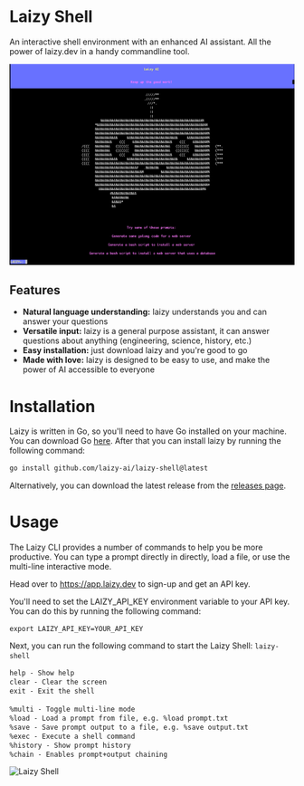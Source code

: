 
# Laizy Shell

An interactive shell environment with an enhanced AI assistant. All the power of laizy.dev in a handy commandline tool.

<!-- image of laizy-shell -->
<img src="./laizy-shell.png" alt="Laizy Shell" width="800"/>

## Features

- **Natural language understanding:** laizy understands you and can answer your questions
- **Versatile input:** laizy is a general purpose assistant, it can answer questions about anything (engineering, science, history, etc.)
- **Easy installation:** just download laizy and you're good to go
- **Made with love:** laizy is designed to be easy to use, and make the power of AI accessible to everyone







# Installation
Laizy is written in Go, so you'll need to have Go installed on your machine. You can download Go [here](https://golang.org/dl/). After that you can install laizy by running the following command:

```bash
go install github.com/laizy-ai/laizy-shell@latest
```

Alternatively, you can download the latest release from the [releases page](https://github.com/laizy-ai/laizy-shell/releases).



# Usage

The Laizy CLI provides a number of commands to help you be more productive. You can type a prompt directly in directly, load a file, or use the multi-line interactive mode.

Head over to https://app.laizy.dev to sign-up and get an API key.   

You'll need to set the LAIZY_API_KEY environment variable to your API key. You can do this by running the following command:

```
export LAIZY_API_KEY=YOUR_API_KEY
```

Next, you can run the following command to start the Laizy Shell:
` laizy-shell `

```
help - Show help
clear - Clear the screen
exit - Exit the shell

%multi - Toggle multi-line mode
%load - Load a prompt from file, e.g. %load prompt.txt
%save - Save prompt output to a file, e.g. %save output.txt
%exec - Execute a shell command
%history - Show prompt history
%chain - Enables prompt+output chaining
```

<img src="./laizy-shell.gif" alt="Laizy Shell" width="800"/>